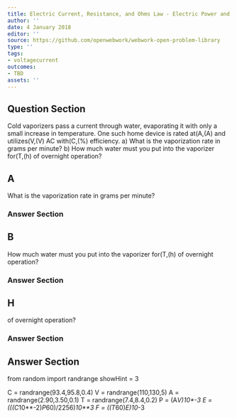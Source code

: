 ```yaml
---
title: Electric Current, Resistance, and Ohms Law - Electric Power and Energy
author: ''
date: 4 January 2018
editor: ''
source: https://github.com/openwebwork/webwork-open-problem-library
type: ''
tags:
- voltagecurrent
outcomes:
- TBD
assets: ''
---
```


## Question Section 

Cold vaporizers pass a current through water, evaporating it with only a small increase in temperature. One such home device is rated at(A,(A) and utilizes(V,(V) AC with(C,(%) efficiency.
a) What is the vaporization rate in grams per minute? 
b) How much water must you put into the vaporizer for(T,(h) of overnight operation?

## A
What is the vaporization rate in grams per minute? 
### Answer Section
## B
How much water must you put into the vaporizer for(T,(h) of overnight operation?
### Answer Section
## H
of overnight operation?
### Answer Section


## Answer Section

from random import randrange
showHint = 3


C = randrange(93.4,95.8,0.4)
V = randrange(110,130,5)
A = randrange(2.90,3.50,0.1)
T = randrange(7.4,8.4,0.2)
P = (A*V)*10**-3
E = (((C*10**-2)*P*60)/2256)*10**3
F = ((T*60)*E)*10**-3